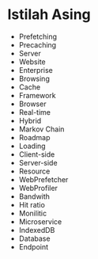 # Istilah Asing

- Prefetching
- Precaching
- Server
- Website
- Enterprise
- Browsing
- Cache
- Framework
- Browser
- Real-time
- Hybrid
- Markov Chain
- Roadmap
- Loading
- Client-side
- Server-side
- Resource
- WebPrefetcher
- WebProfiler
- Bandwith
- Hit ratio
- Monilitic
- Microservice
- IndexedDB
- Database
- Endpoint 